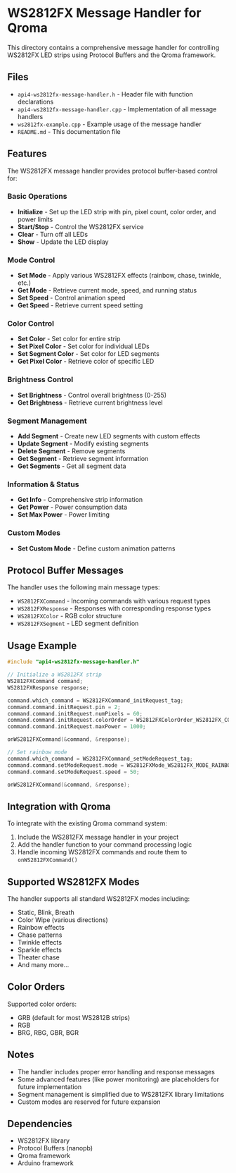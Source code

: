 # WS2812FX Message Handler for Qroma

This directory contains a comprehensive message handler for controlling WS2812FX LED strips using Protocol Buffers and the Qroma framework.

## Files

- `api4-ws2812fx-message-handler.h` - Header file with function declarations
- `api4-ws2812fx-message-handler.cpp` - Implementation of all message handlers
- `ws2812fx-example.cpp` - Example usage of the message handler
- `README.md` - This documentation file

## Features

The WS2812FX message handler provides protocol buffer-based control for:

### Basic Operations
- **Initialize** - Set up the LED strip with pin, pixel count, color order, and power limits
- **Start/Stop** - Control the WS2812FX service
- **Clear** - Turn off all LEDs
- **Show** - Update the LED display

### Mode Control
- **Set Mode** - Apply various WS2812FX effects (rainbow, chase, twinkle, etc.)
- **Get Mode** - Retrieve current mode, speed, and running status
- **Set Speed** - Control animation speed
- **Get Speed** - Retrieve current speed setting

### Color Control
- **Set Color** - Set color for entire strip
- **Set Pixel Color** - Set color for individual LEDs
- **Set Segment Color** - Set color for LED segments
- **Get Pixel Color** - Retrieve color of specific LED

### Brightness Control
- **Set Brightness** - Control overall brightness (0-255)
- **Get Brightness** - Retrieve current brightness level

### Segment Management
- **Add Segment** - Create new LED segments with custom effects
- **Update Segment** - Modify existing segments
- **Delete Segment** - Remove segments
- **Get Segment** - Retrieve segment information
- **Get Segments** - Get all segment data

### Information & Status
- **Get Info** - Comprehensive strip information
- **Get Power** - Power consumption data
- **Set Max Power** - Power limiting

### Custom Modes
- **Set Custom Mode** - Define custom animation patterns

## Protocol Buffer Messages

The handler uses the following main message types:

- `WS2812FXCommand` - Incoming commands with various request types
- `WS2812FXResponse` - Responses with corresponding response types
- `WS2812FXColor` - RGB color structure
- `WS2812FXSegment` - LED segment definition

## Usage Example

```cpp
#include "api4-ws2812fx-message-handler.h"

// Initialize a WS2812FX strip
WS2812FXCommand command;
WS2812FXResponse response;

command.which_command = WS2812FXCommand_initRequest_tag;
command.command.initRequest.pin = 2;
command.command.initRequest.numPixels = 60;
command.command.initRequest.colorOrder = WS2812FXColorOrder_WS2812FX_COLOR_ORDER_GRB;
command.command.initRequest.maxPower = 1000;

onWS2812FXCommand(&command, &response);

// Set rainbow mode
command.which_command = WS2812FXCommand_setModeRequest_tag;
command.command.setModeRequest.mode = WS2812FXMode_WS2812FX_MODE_RAINBOW;
command.command.setModeRequest.speed = 50;

onWS2812FXCommand(&command, &response);
```

## Integration with Qroma

To integrate with the existing Qroma command system:

1. Include the WS2812FX message handler in your project
2. Add the handler function to your command processing logic
3. Handle incoming WS2812FX commands and route them to `onWS2812FXCommand()`

## Supported WS2812FX Modes

The handler supports all standard WS2812FX modes including:
- Static, Blink, Breath
- Color Wipe (various directions)
- Rainbow effects
- Chase patterns
- Twinkle effects
- Sparkle effects
- Theater chase
- And many more...

## Color Orders

Supported color orders:
- GRB (default for most WS2812B strips)
- RGB
- BRG, RBG, GBR, BGR

## Notes

- The handler includes proper error handling and response messages
- Some advanced features (like power monitoring) are placeholders for future implementation
- Segment management is simplified due to WS2812FX library limitations
- Custom modes are reserved for future expansion

## Dependencies

- WS2812FX library
- Protocol Buffers (nanopb)
- Qroma framework
- Arduino framework 